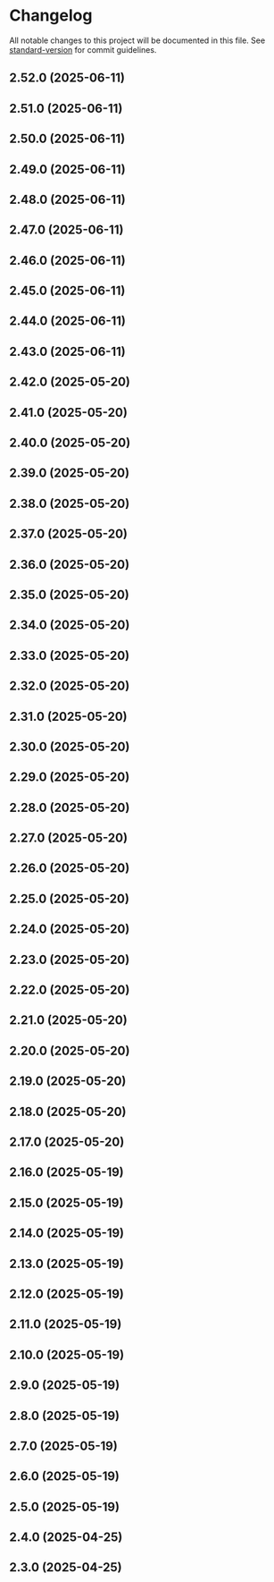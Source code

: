 # Changelog

All notable changes to this project will be documented in this file. See [standard-version](https://github.com/conventional-changelog/standard-version) for commit guidelines.

## 2.52.0 (2025-06-11)

## 2.51.0 (2025-06-11)

## 2.50.0 (2025-06-11)

## 2.49.0 (2025-06-11)

## 2.48.0 (2025-06-11)

## 2.47.0 (2025-06-11)

## 2.46.0 (2025-06-11)

## 2.45.0 (2025-06-11)

## 2.44.0 (2025-06-11)

## 2.43.0 (2025-06-11)

## 2.42.0 (2025-05-20)

## 2.41.0 (2025-05-20)

## 2.40.0 (2025-05-20)

## 2.39.0 (2025-05-20)

## 2.38.0 (2025-05-20)

## 2.37.0 (2025-05-20)

## 2.36.0 (2025-05-20)

## 2.35.0 (2025-05-20)

## 2.34.0 (2025-05-20)

## 2.33.0 (2025-05-20)

## 2.32.0 (2025-05-20)

## 2.31.0 (2025-05-20)

## 2.30.0 (2025-05-20)

## 2.29.0 (2025-05-20)

## 2.28.0 (2025-05-20)

## 2.27.0 (2025-05-20)

## 2.26.0 (2025-05-20)

## 2.25.0 (2025-05-20)

## 2.24.0 (2025-05-20)

## 2.23.0 (2025-05-20)

## 2.22.0 (2025-05-20)

## 2.21.0 (2025-05-20)

## 2.20.0 (2025-05-20)

## 2.19.0 (2025-05-20)

## 2.18.0 (2025-05-20)

## 2.17.0 (2025-05-20)

## 2.16.0 (2025-05-19)

## 2.15.0 (2025-05-19)

## 2.14.0 (2025-05-19)

## 2.13.0 (2025-05-19)

## 2.12.0 (2025-05-19)

## 2.11.0 (2025-05-19)

## 2.10.0 (2025-05-19)

## 2.9.0 (2025-05-19)

## 2.8.0 (2025-05-19)

## 2.7.0 (2025-05-19)

## 2.6.0 (2025-05-19)

## 2.5.0 (2025-05-19)

## 2.4.0 (2025-04-25)

## 2.3.0 (2025-04-25)
